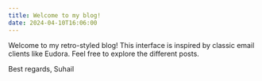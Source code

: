 ```yaml
---
title: Welcome to my blog!
date: 2024-04-10T16:06:00
---
```


Welcome to my retro-styled blog! This interface is inspired by classic email clients 
like Eudora. Feel free to explore the different posts.

Best regards,
Suhail 